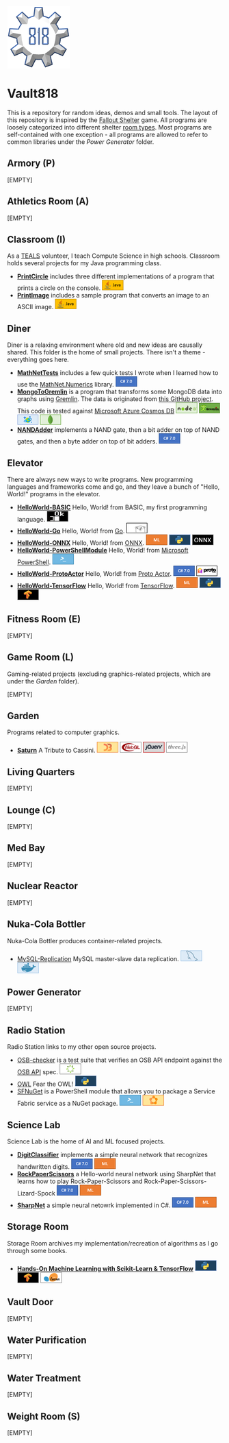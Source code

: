 ![](./imgs/vault818.png) 
# Vault818
This is a repository for random ideas, demos and small tools. The layout of this repository is inspired by the [Fallout Shelter](https://en.wikipedia.org/wiki/Fallout_Shelter) game. All programs are loosely categorized into different shelter [room types](http://www.ign.com/wikis/fallout-shelter/Rooms). Most programs are self-contained with one exception - all programs are allowed to refer to common libraries under the _Power Generator_ folder.

## Armory (P)
[EMPTY]

## Athletics Room (A)
[EMPTY]

## Classroom (I)
As a [TEALS](https://www.tealsk12.org/) volunteer, I teach Compute Science in high schools. Classroom holds several projects for my Java programming class.

- [**PrintCircle**](./Classroom/PrintCircle) includes three different implementations of a program that prints a circle on the console. ![Java](./imgs/java.png)
- [**PrintImage**](./Classroom/PrintImage) includes a sample program that converts an image to an ASCII image. ![Java](./imgs/java.png)


## Diner
Diner is a relaxing environment where old and new ideas are causally shared. This folder is the home of small projects. There isn't a theme - everything goes here. 

- [**MathNetTests**](./Diner/MathNetTests) includes a few quick tests I wrote when I learned how to use the [MathNet.Numerics](https://numerics.mathdotnet.com/) library. ![C# 7.0](./imgs/c-sharp-7.png)
- [**MongoToGremlin**](./Diner/MongoToGremlin) is a program that transforms some MongoDB data into graphs using [Gremlin](https://en.wikipedia.org/wiki/Gremlin_(programming_language)). The data is originated from [this GitHub project](https://github.com/scotch-io/mean-google-maps). This code is tested against [Microsoft Azure Cosmos DB](https://azure.microsoft.com/en-us/services/cosmos-db/?WT.srch=1&WT.mc_id=AID__SEM_xaYpE5Fy)
![Node.js](./imgs/node-js.png) ![Gremlin](./imgs/gremlin.png) ![Cosmos DB](./imgs/cosmos-db.png) ![MongoDB](./imgs/mongo-db.png)
- [**NANDAdder**](./Diner/NANDAdder) implements a NAND gate, then a bit adder on top of NAND gates, and then a byte adder on top of bit adders. ![C# 7.0](./imgs/c-sharp-7.png)

## Elevator
There are always new ways to write programs. New programming languages and frameworks come and go, and they leave a bunch of "Hello, World!" programs in the elevator.
- [**HelloWorld-BASIC**](./Elevator/HelloWorld-BASIC) Hello, World! from BASIC, my first programming language. ![BASIC](./imgs/basic.png)
- [**HelloWorld-Go**](./Elevator/HelloWorld-Go) Hello, World! from [Go](https://golang.org/). ![Go](./imgs/go.png)
- [**HelloWorld-ONNX**](./Elevator/HelloWorld-ONNX) Hello, World! from [ONNX](https://github.com/onnx/onnx).  ![ML](./imgs/ml.png) ![Python](./imgs/python.png) ![ONNX](./imgs/onnx.png)
- [**HelloWorld-PowerShellModule**](./Elevator/HelloWorld-PowerShellModule) Hello, World! from [Microsoft PowerShell](https://msdn.microsoft.com/en-us/powershell/mt173057.aspx). ![PowerShell](./imgs/powershell.png)
- [**HelloWorld-ProtoActor**](./Elevator/HelloWorld-ProtoActor) Hello, World! from [Proto Actor](http://proto.actor/). ![C# 7.0](./imgs/c-sharp-7.png) ![Proto Actor](./imgs/proto-actor.png)
- [**HelloWorld-TensorFlow**](./Elevator/HelloWorld-TensorFlow) Hello, World! from [TensorFlow](https://www.tensorflow.org/). ![ML](./imgs/ml.png) ![Python](./imgs/python.png) ![TensorFlow](./imgs/tensorflow.png)

## Fitness Room (E)
[EMPTY]

## Game Room (L)
Gaming-related projects (excluding graphics-related projects, which are under the _Garden_ folder).

[EMPTY]

## Garden
Programs related to computer graphics.
 - [**Saturn**](./Garden/Cassini) A Tribute to Cassini. ![D3](./imgs/d3.png) ![WebGL](./imgs/webgl.png) ![jQuery](./imgs/jquery.png) ![three.js](./imgs/threejs.png)

## Living Quarters
[EMPTY]

## Lounge (C)
[EMPTY]

## Med Bay
[EMPTY]

## Nuclear Reactor
[EMPTY]

## Nuka-Cola Bottler
Nuka-Cola Bottler produces container-related projects.

- [MySQL-Replication](./Nuka-Cola-Bottler/MySQL-Replication)  MySQL master-slave data replication. ![MySQL](./imgs/mysql.png) ![Docker](./imgs/docker.png)
## Power Generator
[EMPTY]

## Radio Station
Radio Station links to my other open source projects.

- [OSB-checker](https://github.com/Haishi2016/osb-checker) is a test suite that verifies an OSB API endpoint against the [OSB API](https://github.com/openservicebrokerapi/servicebroker/) spec. ![OSB](./imgs/osb.png)
- [OWL](https://github.com/Haishi2016/owl) Fear the OWL! ![Python](./imgs/python.png)
- [SFNuGet](https://github.com/Azure/SFNuGet) is a PowerShell module that allows you to package a Service Fabric service as a NuGet package. ![PowerShell](./imgs/powershell.png) ![SF](./imgs/sf.png)

## Science Lab
Science Lab is the home of AI and ML focused projects.

- [**DigitClassifier**](./ScienceLab/DigitClassifier) implements a simple neural network that recognizes handwritten digits. ![C# 7.0](./imgs/c-sharp-7.png) ![ML](./imgs/ml.png)
- [**RockPaperScissors**](./ScienceLab/RockPaperScissors) a Hello-world neural network using SharpNet that learns how to play Rock-Paper-Scissors and Rock-Paper-Scissors-Lizard-Spock ![C# 7.0](./imgs/c-sharp-7.png) ![ML](./imgs/ml.png)
- [**SharpNet**](./ScienceLab/SharpNet) a simple neural netowrk implemented in C#. ![C# 7.0](./imgs/c-sharp-7.png) ![ML](./imgs/ml.png)

## Storage Room
Storage Room archives my implementation/recreation of algorithms as I go through some books.
- [**Hands-On Machine Learning with Scikit-Learn & TensorFlow**](./Storage-Room/Hands-On-ML) ![Python](./imgs/python.png) ![TensorFlow](./imgs/tensorflow.png) ![Sciki-Learn](./imgs/scikitlearn.png)

## Vault Door
[EMPTY]

## Water Purification
[EMPTY]

## Water Treatment
[EMPTY]

## Weight Room (S)
[EMPTY]
